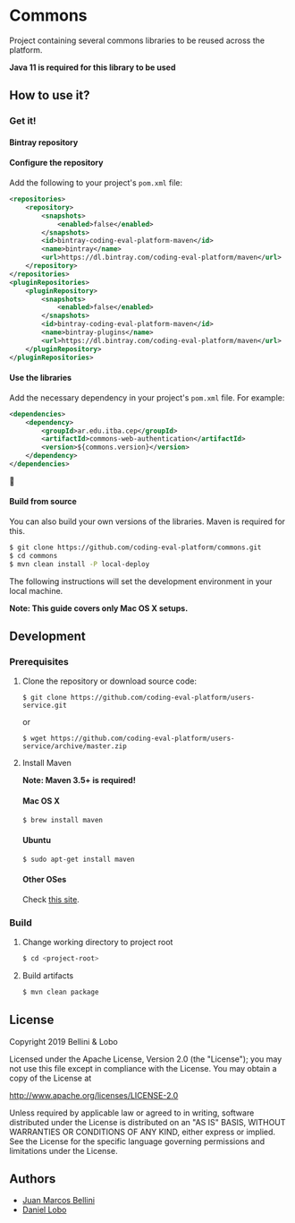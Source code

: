# Commons

Project containing several commons libraries to be reused across the platform.

**Java 11 is required for this library to be used**

## How to use it?

### Get it!

#### Bintray repository

#### Configure the repository

Add the following to your project's `pom.xml` file:

```xml
<repositories>
    <repository>
        <snapshots>
            <enabled>false</enabled>
        </snapshots>
        <id>bintray-coding-eval-platform-maven</id>
        <name>bintray</name>
        <url>https://dl.bintray.com/coding-eval-platform/maven</url>
    </repository>
</repositories>
<pluginRepositories>
    <pluginRepository>
        <snapshots>
            <enabled>false</enabled>
        </snapshots>
        <id>bintray-coding-eval-platform-maven</id>
        <name>bintray-plugins</name>
        <url>https://dl.bintray.com/coding-eval-platform/maven</url>
    </pluginRepository>
</pluginRepositories>
```

#### Use the libraries

Add the necessary dependency in your project's `pom.xml` file. For example:

```xml
<dependencies>
	<dependency>
		<groupId>ar.edu.itba.cep</groupId>
	   	<artifactId>commons-web-authentication</artifactId>
	    <version>${commons.version}</version>
	</dependency>
</dependencies>
```

#### Build from source

You can also build your own versions of the libraries. Maven is required for this.


```bash
$ git clone https://github.com/coding-eval-platform/commons.git
$ cd commons
$ mvn clean install -P local-deploy
```



The following instructions will set the development environment in your local machine.

**Note: This guide covers only Mac OS X setups.**


## Development

### Prerequisites


1. Clone the repository or download source code:

	```
	$ git clone https://github.com/coding-eval-platform/users-service.git
	```
	or

	```
	$ wget https://github.com/coding-eval-platform/users-service/archive/master.zip
	```

2. Install Maven

	**Note: Maven 3.5+ is required!**
	
	#### Mac OS X
	
	```bash
	$ brew install maven
	```

	#### Ubuntu
	```bash
	$ sudo apt-get install maven
	```

	#### Other OSes
	Check [this site](https://maven.apache.org/install.html).
	

### Build

1. Change working directory to project root

	```bash
	$ cd <project-root>
	```


2. Build artifacts

	```bash
	$ mvn clean package
	```

## License

Copyright 2019 Bellini & Lobo

Licensed under the Apache License, Version 2.0 (the "License"); you may not use this file except in compliance with the License. You may obtain a copy of the License at

http://www.apache.org/licenses/LICENSE-2.0

Unless required by applicable law or agreed to in writing, software distributed under the License is distributed on an "AS IS" BASIS, WITHOUT WARRANTIES OR CONDITIONS OF ANY KIND, either express or implied. See the License for the specific language governing permissions and limitations under the License.

## Authors

- [Juan Marcos Bellini](https://github.com/juanmbellini)
- [Daniel Lobo](https://github.com/lobo)

